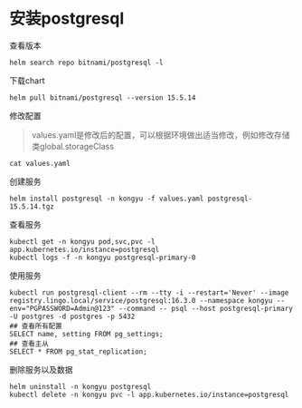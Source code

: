 # 安装postgresql

查看版本

```
helm search repo bitnami/postgresql -l
```

下载chart

```
helm pull bitnami/postgresql --version 15.5.14
```

修改配置

> values.yaml是修改后的配置，可以根据环境做出适当修改，例如修改存储类global.storageClass

```
cat values.yaml
```

创建服务

```shell
helm install postgresql -n kongyu -f values.yaml postgresql-15.5.14.tgz
```

查看服务

```
kubectl get -n kongyu pod,svc,pvc -l app.kubernetes.io/instance=postgresql
kubectl logs -f -n kongyu postgresql-primary-0
```

使用服务

```
kubectl run postgresql-client --rm --tty -i --restart='Never' --image  registry.lingo.local/service/postgresql:16.3.0 --namespace kongyu --env="PGPASSWORD=Admin@123" --command -- psql --host postgresql-primary -U postgres -d postgres -p 5432
## 查看所有配置
SELECT name, setting FROM pg_settings;
## 查看主从
SELECT * FROM pg_stat_replication;
```

删除服务以及数据

```
helm uninstall -n kongyu postgresql
kubectl delete -n kongyu pvc -l app.kubernetes.io/instance=postgresql
```

